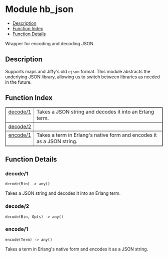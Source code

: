 

# Module hb_json
* [Description](#description)
* [Function Index](#index)
* [Function Details](#functions)

Wrapper for encoding and decoding JSON.

<a name="description"></a>

## Description
Supports maps and Jiffy's old
`ejson` format. This module abstracts the underlying JSON library, allowing
us to switch between libraries as needed in the future.<a name="index"></a>

## Function Index


<table width="100%" border="1" cellspacing="0" cellpadding="2" summary="function index"><tr><td valign="top"><a href="#decode-1">decode/1</a></td><td>Takes a JSON string and decodes it into an Erlang term.</td></tr><tr><td valign="top"><a href="#decode-2">decode/2</a></td><td></td></tr><tr><td valign="top"><a href="#encode-1">encode/1</a></td><td>Takes a term in Erlang's native form and encodes it as a JSON string.</td></tr></table>


<a name="functions"></a>

## Function Details

<a name="decode-1"></a>

### decode/1

`decode(Bin) -> any()`

Takes a JSON string and decodes it into an Erlang term.

<a name="decode-2"></a>

### decode/2

`decode(Bin, Opts) -> any()`

<a name="encode-1"></a>

### encode/1

`encode(Term) -> any()`

Takes a term in Erlang's native form and encodes it as a JSON string.

